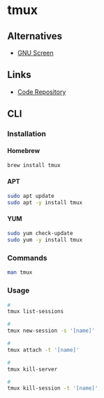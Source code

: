 # tmux

## Alternatives

- [GNU Screen](/gnu-screen.md)

## Links

- [Code Repository](https://github.com/tmux/tmux)

## CLI

### Installation

#### Homebrew

```sh
brew install tmux
```

#### APT

```sh
sudo apt update
sudo apt -y install tmux
```

#### YUM

```sh
sudo yum check-update
sudo yum -y install tmux
```

### Commands

```sh
man tmux
```

### Usage

```sh
#
tmux list-sessions

#
tmux new-session -s '[name]'

#
tmux attach -t '[name]'

#
tmux kill-server

#
tmux kill-session -t '[name]'
```
